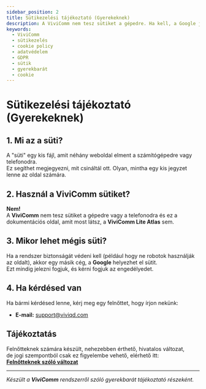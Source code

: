 ```yaml
---
sidebar_position: 2
title: Sütikezelési tájékoztató (Gyerekeknek)
description: A ViviComm nem tesz sütiket a gépedre. Ha kell, a Google jelezni fogja, és megkérdezi az engedélyedet.
keywords: 
  - ViviComm
  - sütikezelés
  - cookie policy
  - adatvédelem
  - GDPR
  - sütik
  - gyerekbarát
  - cookie
---
```


# Sütikezelési tájékoztató (Gyerekeknek)

## 1. Mi az a süti?

A "süti" egy kis fájl, amit néhány weboldal elment a számítógépedre vagy telefonodra.  
Ez segíthet megjegyezni, mit csináltál ott. Olyan, mintha egy kis jegyzet lenne az oldal számára.

## 2. Használ a ViviComm sütiket?

**Nem!**  
A **ViviComm** nem tesz sütiket a gépedre vagy a telefonodra és ez a dokumentációs oldal, amit most látsz, a **ViviComm Lite Atlas** sem.

## 3. Mikor lehet mégis süti?

Ha a rendszer biztonságát védeni kell (például hogy ne robotok használják az oldalt), akkor egy másik cég, a **Google** helyezhet el sütit.  
Ezt mindig jelezni fogjuk, és kérni fogjuk az engedélyedet.

## 4. Ha kérdésed van

Ha bármi kérdésed lenne, kérj meg egy felnőttet, hogy írjon nekünk:

- **E-mail:** support@viviqd.com

## Tájékoztatás

Felnőtteknek számára készült, nehezebben érthető, hivatalos változat,<br/> de jogi szempontból csak ez figyelembe vehető, elérhető itt:  
[**Felnőtteknek szóló változat**](../adult/cookie-policy.md)

---

*Készült a **ViviComm** rendszerről szóló gyerekbarát tájékoztató részeként.*


